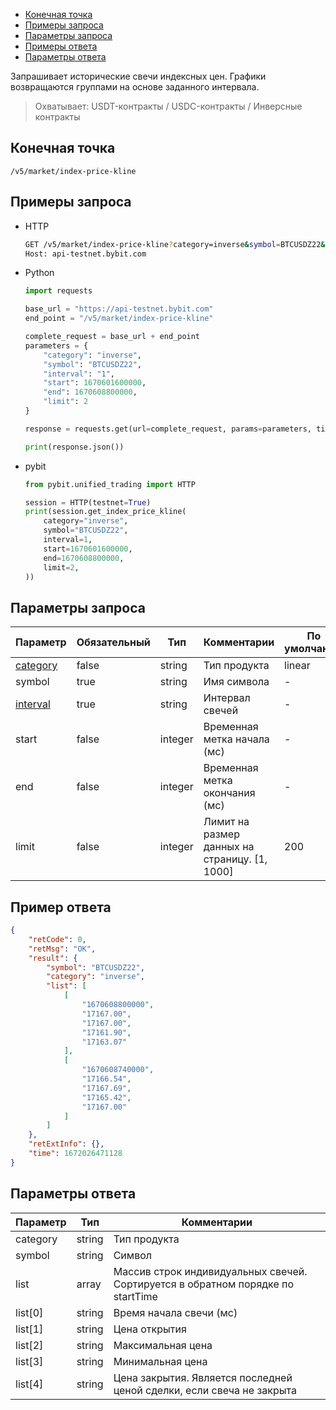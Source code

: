- [Конечная точка](#конечная-точка)
- [Примеры запроса](#примеры-запроса)
- [Параметры запроса](#параметры-запроса)
- [Примеры ответа](#примеры-ответа)
- [Параметры ответа](#параметры-ответа)

<a id="конечная-точка"></a>

Запрашивает исторические свечи индексных цен. Графики возвращаются группами на основе заданного интервала.

>Охватывает:
>USDT-контракты / USDC-контракты / Инверсные контракты

## Конечная точка

`/v5/market/index-price-kline`

<a id="примеры-запроса"></a>

## Примеры запроса

- HTTP

  ```bash
  GET /v5/market/index-price-kline?category=inverse&symbol=BTCUSDZ22&interval=1&start=1670601600000&end=1670608800000&limit=2 HTTP/1.1
  Host: api-testnet.bybit.com
  ```

- Python

  ```python
  import requests

  base_url = "https://api-testnet.bybit.com"
  end_point = "/v5/market/index-price-kline"

  complete_request = base_url + end_point
  parameters = {
      "category": "inverse",
      "symbol": "BTCUSDZ22",
      "interval": "1",
      "start": 1670601600000,
      "end": 1670608800000,
      "limit": 2
  }
  
  response = requests.get(url=complete_request, params=parameters, timeout=10)

  print(response.json())
  ```

- pybit

  ```python
  from pybit.unified_trading import HTTP

  session = HTTP(testnet=True)
  print(session.get_index_price_kline(
      category="inverse",
      symbol="BTCUSDZ22",
      interval=1,
      start=1670601600000,
      end=1670608800000,
      limit=2,
  ))
  ```

<a id="параметры-запроса"></a>

## Параметры запроса

|Параметр  	            	            	            	            |Обязательный	 |Тип   	|Комментарии                                      |По умолчанию|
|-----------------------------------------------------------------------|----------------|----------|-------------------------------------------------|------------|
|[category](<99.Определения значений в запросах и ответах#category>)	|false           |string    |Тип продукта                                     |linear      |
|symbol	                                                                |true            |string    |Имя символа                                      |-           |
|[interval](<99.Определения значений в запросах и ответах#interval>)    |true            |string    |Интервал свечей                                  |-           |
|start	           	            	            	                    |false      	 |integer   |Временная метка начала (мс)                      |-           |
|end               	            	            	                    |false      	 |integer   |Временная метка окончания (мс)                   |-           |
|limit	            	            	            	                |false      	 |integer   |Лимит на размер данных на страницу. [1, 1000]    |200         |

<a id="примеры-ответа"></a>

## Пример ответа

```json
{
    "retCode": 0,
    "retMsg": "OK",
    "result": {
        "symbol": "BTCUSDZ22",
        "category": "inverse",
        "list": [
            [
                "1670608800000",
                "17167.00",
                "17167.00",
                "17161.90",
                "17163.07"
            ],
            [
                "1670608740000",
                "17166.54",
                "17167.69",
                "17165.42",
                "17167.00"
            ]
        ]
    },
    "retExtInfo": {},
    "time": 1672026471128
}
```

<a id="параметры-ответа"></a>

## Параметры ответа

|Параметр  |Тип       |Комментарии                                                                                                                                              |
|----------|----------|---------------------------------------------------------------------------------------------------------------------------------------------------------|
|category  |string    |Тип продукта                                                                                                                                             |
|symbol    |string    |Символ                                                                                                                                                   |
|list      |array     |Массив строк индивидуальных свечей.<br>Сортируется в обратном порядке по startTime                                                                       |
|list[0]   |string    |Время начала свечи (мс)                                                                                                                                  |
|list[1]   |string    |Цена открытия                                                                                                                                            |
|list[2]   |string    |Максимальная цена                                                                                                                                        |
|list[3]   |string    |Минимальная цена                                                                                                                                         |
|list[4]   |string    |Цена закрытия. Является последней ценой сделки, если свеча не закрыта                                                                                    |
